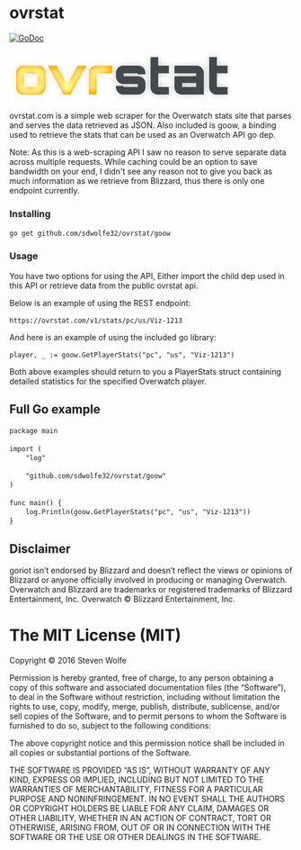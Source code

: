 # ovrstat

[![GoDoc](https://godoc.org/github.com/sdwolfe32/ovrstat/goow?status.svg)](https://godoc.org/github.com/sdwolfe32/ovrstat/goow)

![alt text](/img/ovrstatdarksmall.png "ovrstat")

ovrstat.com is a simple web scraper for the Overwatch stats site that parses and serves the data retrieved as JSON. Also included is goow, a binding used to retrieve the stats that can be used as an Overwatch API go dep.

Note: As this is a web-scraping API I saw no reason to serve separate data across multiple requests. While caching could be an option to save bandwidth on your end, I didn't see any reason not to give you back as much information as we retrieve from Blizzard, thus there is only one endpoint currently.

### Installing

```
go get github.com/sdwolfe32/ovrstat/goow
```

### Usage

You have two options for using the API, Either import the child dep used in this API or retrieve data from the public ovrstat api.

Below is an example of using the REST endpoint:
```
https://ovrstat.com/v1/stats/pc/us/Viz-1213
```

And here is an example of using the included go library:
```
player, _ := goow.GetPlayerStats("pc", "us", "Viz-1213")
```
Both above examples should return to you a PlayerStats struct containing detailed statistics for the specified Overwatch player.

## Full Go example

```
package main

import (
	"log"

	"github.com/sdwolfe32/ovrstat/goow"
)

func main() {
	log.Println(goow.GetPlayerStats("pc", "us", "Viz-1213"))
}
```

## Disclaimer
goriot isn’t endorsed by Blizzard and doesn’t reflect the views or opinions of Blizzard or anyone officially involved in producing or managing Overwatch. Overwatch and Blizzard  are trademarks or registered trademarks of Blizzard Entertainment, Inc. Overwatch © Blizzard Entertainment, Inc.

The MIT License (MIT)
=====================

Copyright © 2016 Steven Wolfe

Permission is hereby granted, free of charge, to any person
obtaining a copy of this software and associated documentation
files (the “Software”), to deal in the Software without
restriction, including without limitation the rights to use,
copy, modify, merge, publish, distribute, sublicense, and/or sell
copies of the Software, and to permit persons to whom the
Software is furnished to do so, subject to the following
conditions:

The above copyright notice and this permission notice shall be
included in all copies or substantial portions of the Software.

THE SOFTWARE IS PROVIDED “AS IS”, WITHOUT WARRANTY OF ANY KIND,
EXPRESS OR IMPLIED, INCLUDING BUT NOT LIMITED TO THE WARRANTIES
OF MERCHANTABILITY, FITNESS FOR A PARTICULAR PURPOSE AND
NONINFRINGEMENT. IN NO EVENT SHALL THE AUTHORS OR COPYRIGHT
HOLDERS BE LIABLE FOR ANY CLAIM, DAMAGES OR OTHER LIABILITY,
WHETHER IN AN ACTION OF CONTRACT, TORT OR OTHERWISE, ARISING
FROM, OUT OF OR IN CONNECTION WITH THE SOFTWARE OR THE USE OR
OTHER DEALINGS IN THE SOFTWARE.
